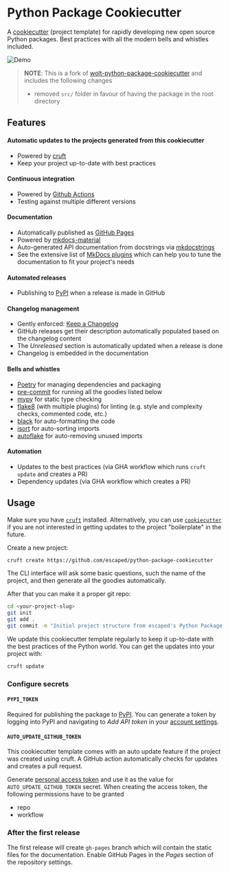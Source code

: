 # Python Package Cookiecutter

A [cookiecutter](https://cookiecutter.readthedocs.io/en/latest/README.html) (project template) for rapidly developing new open source Python packages. Best practices with all the modern bells and whistles included.

![Demo](https://github.com/escaped/python-package-cookiecutter/raw/master/demo.gif)

> **NOTE**: This is a fork of [wolt-python-package-cookiecutter](https://github.com/woltapp/wolt-python-package-cookiecutter) and includes the following changes
>
> - removed `src/` folder in favour of having the package in the root directory

## Features

#### Automatic updates to the projects generated from this cookiecutter

* Powered by [cruft](https://cruft.github.io/cruft/)
* Keep your project up-to-date with best practices

#### Continuous integration

* Powered by [Github Actions](https://github.com/features/actions)
* Testing against multiple different versions

#### Documentation

* Automatically published as [GitHub Pages](https://pages.github.com/)
* Powered by [mkdocs-material](https://github.com/squidfunk/mkdocs-material)
* Auto-generated API documentation from docstrings via [mkdocstrings](https://github.com/mkdocstrings/mkdocstrings)
* See the extensive list of [MkDocs plugins](https://github.com/mkdocs/mkdocs/wiki/MkDocs-Plugins) which can help you
 to tune the documentation to fit your project's needs

#### Automated releases

* Publishing to [PyPI](https://pypi.org/) when a release is made in GitHub

#### Changelog management

* Gently enforced: [Keep a Changelog](https://keepachangelog.com/en/1.0.0/)
* GitHub releases get their description automatically populated based on the changelog content
* The _Unreleased_ section is automatically updated when a release is done
* Changelog is embedded in the documentation

#### Bells and whistles

* [Poetry](https://python-poetry.org/docs/) for managing dependencies and packaging
* [pre-commit](https://pre-commit.com/) for running all the goodies listed below
* [mypy](https://flake8.pycqa.org/en/latest/) for static type checking
* [flake8](https://flake8.pycqa.org/en/latest/) (with multiple plugins) for linting (e.g. style and complexity checks, commented code, etc.)
* [black](https://black.readthedocs.io/en/stable/) for auto-formatting the code
* [isort](https://pycqa.github.io/isort/) for auto-sorting imports
* [autoflake](https://github.com/myint/autoflake) for auto-removing unused imports

#### Automation

* Updates to the best practices (via GHA workflow which runs `cruft update` and creates a PR)
* Dependency updates (via GHA workflow which creates a PR)

## Usage

Make sure you have [`cruft`](https://github.com/cruft/cruft#installation) installed. Alternatively, you can use
 [`cookiecutter`](https://cookiecutter.readthedocs.io/en/latest/installation.html) if you are not interested in
  getting updates to the project "boilerplate" in the future.

Create a new project:

```sh
cruft create https://github.com/escaped/python-package-cookiecutter
```

The CLI interface will ask some basic questions, such the name of the project, and then generate all the goodies
 automatically.

After that you can make it a proper git repo:

```sh
cd <your-project-slug>
git init
git add .
git commit -m "Initial project structure from escaped's Python Package cookiecutter"
```

We update this cookiecutter template regularly to keep it up-to-date with the best practices of the Python world. You
 can get the updates into your project with:

```sh
cruft update
```

### Configure secrets

#### `PYPI_TOKEN`

Required for publishing the package to [PyPI](https://pypi.org/). You can generate a token by logging into PyPI and
 navigating to _Add API token_ in your [account settings](https://pypi.org/manage/account/).

#### `AUTO_UPDATE_GITHUB_TOKEN`

This cookiecutter template comes with an auto update feature if the project was created using cruft.
A GitHub action automatically checks for updates and creates a pull request.

Generate [personal access token](https://docs.github.com/en/github/authenticating-to-github/keeping-your-account-and-data-secure/creating-a-personal-access-token)
and use it as the value for `AUTO_UPDATE_GITHUB_TOKEN` secret. When creating the access token, the following
 permissions have to be granted

* repo
* workflow

### After the first release

The first release will create `gh-pages` branch which will contain the static files for the documentation. Enable GitHub
 Pages in the _Pages_ section of the repository settings.
